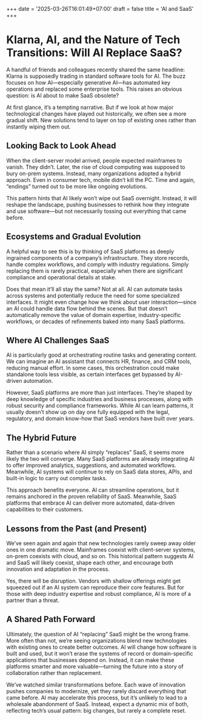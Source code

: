 +++
date = '2025-03-26T16:01:49+07:00'
draft = false
title = 'AI and SaaS'
+++

# Klarna, AI, and the Nature of Tech Transitions: Will AI Replace SaaS?

A handful of friends and colleagues recently shared the same headline: Klarna is supposedly trading in standard software tools for AI. The buzz focuses on how AI—especially generative AI—has automated key operations and replaced some enterprise tools. This raises an obvious question: is AI about to make SaaS obsolete?

At first glance, it’s a tempting narrative. But if we look at how major technological changes have played out historically, we often see a more gradual shift. New solutions tend to layer on top of existing ones rather than instantly wiping them out.

## Looking Back to Look Ahead

When the client-server model arrived, people expected mainframes to vanish. They didn’t. Later, the rise of cloud computing was supposed to bury on-prem systems. Instead, many organizations adopted a hybrid approach. Even in consumer tech, mobile didn’t kill the PC. Time and again, “endings” turned out to be more like ongoing evolutions.

This pattern hints that AI likely won’t wipe out SaaS overnight. Instead, it will reshape the landscape, pushing businesses to rethink how they integrate and use software—but not necessarily tossing out everything that came before.

## Ecosystems and Gradual Evolution

A helpful way to see this is by thinking of SaaS platforms as deeply ingrained components of a company’s infrastructure. They store records, handle complex workflows, and comply with industry regulations. Simply replacing them is rarely practical, especially when there are significant compliance and operational details at stake.

Does that mean it’ll all stay the same? Not at all. AI can automate tasks across systems and potentially reduce the need for some specialized interfaces. It might even change how we think about user interaction—since an AI could handle data flow behind the scenes. But that doesn’t automatically remove the value of domain expertise, industry-specific workflows, or decades of refinements baked into many SaaS platforms.

## Where AI Challenges SaaS

AI is particularly good at orchestrating routine tasks and generating content. We can imagine an AI assistant that connects HR, finance, and CRM tools, reducing manual effort. In some cases, this orchestration could make standalone tools less visible, as certain interfaces get bypassed by AI-driven automation.

However, SaaS platforms are more than just interfaces. They’re shaped by deep knowledge of specific industries and business processes, along with robust security and compliance frameworks. While AI can learn patterns, it usually doesn’t show up on day one fully equipped with the legal, regulatory, and domain know-how that SaaS vendors have built over years.

## The Hybrid Future

Rather than a scenario where AI simply “replaces” SaaS, it seems more likely the two will converge. Many SaaS platforms are already integrating AI to offer improved analytics, suggestions, and automated workflows. Meanwhile, AI systems will continue to rely on SaaS data stores, APIs, and built-in logic to carry out complex tasks.

This approach benefits everyone. AI can streamline operations, but it remains anchored in the proven reliability of SaaS. Meanwhile, SaaS platforms that embrace AI can deliver more automated, data-driven capabilities to their customers.

## Lessons from the Past (and Present)

We’ve seen again and again that new technologies rarely sweep away older ones in one dramatic move. Mainframes coexist with client-server systems, on-prem coexists with cloud, and so on. This historical pattern suggests AI and SaaS will likely coexist, shape each other, and encourage both innovation and adaptation in the process.

Yes, there will be disruption. Vendors with shallow offerings might get squeezed out if an AI system can reproduce their core features. But for those with deep industry expertise and robust compliance, AI is more of a partner than a threat.

## A Shared Path Forward

Ultimately, the question of AI “replacing” SaaS might be the wrong frame. More often than not, we’re seeing organizations blend new technologies with existing ones to create better outcomes. AI will change how software is built and used, but it won’t erase the systems of record or domain-specific applications that businesses depend on. Instead, it can make these platforms smarter and more valuable—turning the future into a story of collaboration rather than replacement.

We’ve watched similar transformations before. Each wave of innovation pushes companies to modernize, yet they rarely discard everything that came before. AI may accelerate this process, but it’s unlikely to lead to a wholesale abandonment of SaaS. Instead, expect a dynamic mix of both, reflecting tech’s usual pattern: big changes, but rarely a complete reset.